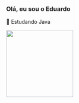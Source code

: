 ### Olá, eu sou o Eduardo
🌱 Estudando Java

 <div>
  <img height="180em" src="https://github-readme-stats.vercel.app/api/top-langs/?username=theVytch&layout=compact&langs_count=7&theme=dracula"/>
</div>
<!--
**theVytch/theVytch** is a ✨ _special_ ✨ repository because its `README.md` (this file) appears on your GitHub profile.

Here are some ideas to get you started:

- 🔭 I’m currently working on ...
- 🌱 Estudando Java
- 👯 I’m looking to collaborate on ...
- 🤔 I’m looking for help with ...
- 💬 Ask me about ...
- 📫 How to reach me: ...
- 😄 Pronouns: ...
- ⚡ Fun fact: ...
-->
